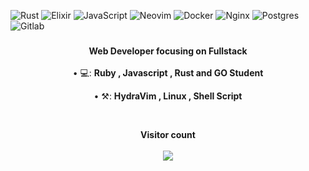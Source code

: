 <p  align="right" > 

![Rust](https://img.shields.io/badge/Rust-000000?style=for-the-badge&logo=rust&logoColor=white)
![Elixir](https://img.shields.io/badge/Elixir-4B275F?style=for-the-badge&logo=elixir&logoColor=white)
![JavaScript](https://img.shields.io/badge/JavaScript-323330?style=for-the-badge&logo=javascript&logoColor=F7DF1E)
![Neovim](https://img.shields.io/badge/NeoVim-%2357A143.svg?&style=for-the-badge&logo=neovim&logoColor=white)
![Docker](https://img.shields.io/badge/Docker-2CA5E0?style=for-the-badge&logo=docker&logoColor=white)
![Nginx](https://img.shields.io/badge/Nginx-009639?style=for-the-badge&logo=nginx&logoColor=white)
![Postgres](https://img.shields.io/badge/PostgreSQL-316192?style=for-the-badge&logo=postgresql&logoColor=white)
![Gitlab](https://img.shields.io/badge/GitLab-330F63?style=for-the-badge&logo=gitlab&logoColor=white)

</p>


### 

<p align="center">
      <b> Web Developer focusing on Fullstack </b> <br><br>
• 💻: <strong>Ruby , Javascript , Rust and GO Student</strong>
</p>

<p align="center">
• ⚒: <strong>HydraVim , Linux , Shell Script </strong>
</p>
 <br />

<p align="center"> 
  <b>Visitor count</b>
    <br>
    <br>
  <img src="https://profile-counter.glitch.me/washonrails/count.svg" />
</p>
